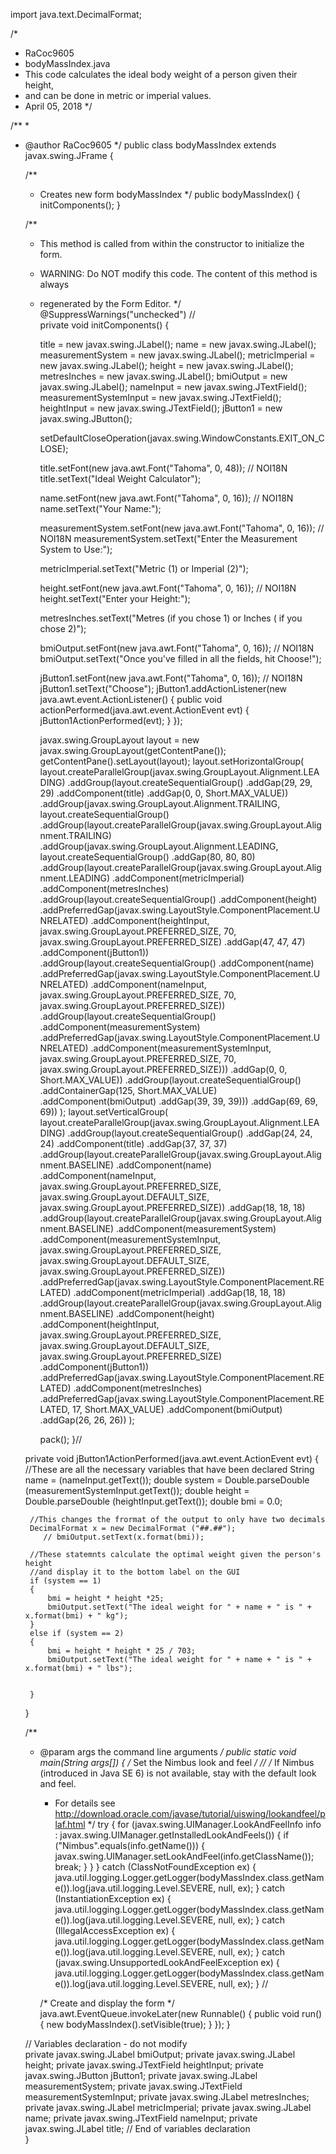 
import java.text.DecimalFormat;

/*
 * RaCoc9605
 * bodyMassIndex.java
 * This code calculates the ideal body weight of a person given their height, 
 * and can be done in metric or imperial values.
 * April 05, 2018
 */

/**
 *
 * @author RaCoc9605
 */
public class bodyMassIndex extends javax.swing.JFrame {

    /**
     * Creates new form bodyMassIndex
     */
    public bodyMassIndex() {
        initComponents();
    }

    /**
     * This method is called from within the constructor to initialize the form.
     * WARNING: Do NOT modify this code. The content of this method is always
     * regenerated by the Form Editor.
     */
    @SuppressWarnings("unchecked")
    // <editor-fold defaultstate="collapsed" desc="Generated Code">                          
    private void initComponents() {

        title = new javax.swing.JLabel();
        name = new javax.swing.JLabel();
        measurementSystem = new javax.swing.JLabel();
        metricImperial = new javax.swing.JLabel();
        height = new javax.swing.JLabel();
        metresInches = new javax.swing.JLabel();
        bmiOutput = new javax.swing.JLabel();
        nameInput = new javax.swing.JTextField();
        measurementSystemInput = new javax.swing.JTextField();
        heightInput = new javax.swing.JTextField();
        jButton1 = new javax.swing.JButton();

        setDefaultCloseOperation(javax.swing.WindowConstants.EXIT_ON_CLOSE);

        title.setFont(new java.awt.Font("Tahoma", 0, 48)); // NOI18N
        title.setText("Ideal Weight Calculator");

        name.setFont(new java.awt.Font("Tahoma", 0, 16)); // NOI18N
        name.setText("Your Name:");

        measurementSystem.setFont(new java.awt.Font("Tahoma", 0, 16)); // NOI18N
        measurementSystem.setText("Enter the Measurement System to Use:");

        metricImperial.setText("Metric (1) or Imperial (2)");

        height.setFont(new java.awt.Font("Tahoma", 0, 16)); // NOI18N
        height.setText("Enter your Height:");

        metresInches.setText("Metres (if you chose 1)  or Inches ( if you chose 2)");

        bmiOutput.setFont(new java.awt.Font("Tahoma", 0, 16)); // NOI18N
        bmiOutput.setText("Once you've filled in all the fields, hit Choose!");

        jButton1.setFont(new java.awt.Font("Tahoma", 0, 16)); // NOI18N
        jButton1.setText("Choose");
        jButton1.addActionListener(new java.awt.event.ActionListener() {
            public void actionPerformed(java.awt.event.ActionEvent evt) {
                jButton1ActionPerformed(evt);
            }
        });

        javax.swing.GroupLayout layout = new javax.swing.GroupLayout(getContentPane());
        getContentPane().setLayout(layout);
        layout.setHorizontalGroup(
            layout.createParallelGroup(javax.swing.GroupLayout.Alignment.LEADING)
            .addGroup(layout.createSequentialGroup()
                .addGap(29, 29, 29)
                .addComponent(title)
                .addGap(0, 0, Short.MAX_VALUE))
            .addGroup(javax.swing.GroupLayout.Alignment.TRAILING, layout.createSequentialGroup()
                .addGroup(layout.createParallelGroup(javax.swing.GroupLayout.Alignment.TRAILING)
                    .addGroup(javax.swing.GroupLayout.Alignment.LEADING, layout.createSequentialGroup()
                        .addGap(80, 80, 80)
                        .addGroup(layout.createParallelGroup(javax.swing.GroupLayout.Alignment.LEADING)
                            .addComponent(metricImperial)
                            .addComponent(metresInches)
                            .addGroup(layout.createSequentialGroup()
                                .addComponent(height)
                                .addPreferredGap(javax.swing.LayoutStyle.ComponentPlacement.UNRELATED)
                                .addComponent(heightInput, javax.swing.GroupLayout.PREFERRED_SIZE, 70, javax.swing.GroupLayout.PREFERRED_SIZE)
                                .addGap(47, 47, 47)
                                .addComponent(jButton1))
                            .addGroup(layout.createSequentialGroup()
                                .addComponent(name)
                                .addPreferredGap(javax.swing.LayoutStyle.ComponentPlacement.UNRELATED)
                                .addComponent(nameInput, javax.swing.GroupLayout.PREFERRED_SIZE, 70, javax.swing.GroupLayout.PREFERRED_SIZE))
                            .addGroup(layout.createSequentialGroup()
                                .addComponent(measurementSystem)
                                .addPreferredGap(javax.swing.LayoutStyle.ComponentPlacement.UNRELATED)
                                .addComponent(measurementSystemInput, javax.swing.GroupLayout.PREFERRED_SIZE, 70, javax.swing.GroupLayout.PREFERRED_SIZE)))
                        .addGap(0, 0, Short.MAX_VALUE))
                    .addGroup(layout.createSequentialGroup()
                        .addContainerGap(125, Short.MAX_VALUE)
                        .addComponent(bmiOutput)
                        .addGap(39, 39, 39)))
                .addGap(69, 69, 69))
        );
        layout.setVerticalGroup(
            layout.createParallelGroup(javax.swing.GroupLayout.Alignment.LEADING)
            .addGroup(layout.createSequentialGroup()
                .addGap(24, 24, 24)
                .addComponent(title)
                .addGap(37, 37, 37)
                .addGroup(layout.createParallelGroup(javax.swing.GroupLayout.Alignment.BASELINE)
                    .addComponent(name)
                    .addComponent(nameInput, javax.swing.GroupLayout.PREFERRED_SIZE, javax.swing.GroupLayout.DEFAULT_SIZE, javax.swing.GroupLayout.PREFERRED_SIZE))
                .addGap(18, 18, 18)
                .addGroup(layout.createParallelGroup(javax.swing.GroupLayout.Alignment.BASELINE)
                    .addComponent(measurementSystem)
                    .addComponent(measurementSystemInput, javax.swing.GroupLayout.PREFERRED_SIZE, javax.swing.GroupLayout.DEFAULT_SIZE, javax.swing.GroupLayout.PREFERRED_SIZE))
                .addPreferredGap(javax.swing.LayoutStyle.ComponentPlacement.RELATED)
                .addComponent(metricImperial)
                .addGap(18, 18, 18)
                .addGroup(layout.createParallelGroup(javax.swing.GroupLayout.Alignment.BASELINE)
                    .addComponent(height)
                    .addComponent(heightInput, javax.swing.GroupLayout.PREFERRED_SIZE, javax.swing.GroupLayout.DEFAULT_SIZE, javax.swing.GroupLayout.PREFERRED_SIZE)
                    .addComponent(jButton1))
                .addPreferredGap(javax.swing.LayoutStyle.ComponentPlacement.RELATED)
                .addComponent(metresInches)
                .addPreferredGap(javax.swing.LayoutStyle.ComponentPlacement.RELATED, 17, Short.MAX_VALUE)
                .addComponent(bmiOutput)
                .addGap(26, 26, 26))
        );

        pack();
    }// </editor-fold>                        

    private void jButton1ActionPerformed(java.awt.event.ActionEvent evt) {                                         
        //These are all the necessary variables that have been declared
        String name = (nameInput.getText());
        double system = Double.parseDouble (measurementSystemInput.getText());
        double height = Double.parseDouble (heightInput.getText());
        double bmi = 0.0;
        
        //This changes the frormat of the output to only have two decimals
        DecimalFormat x = new DecimalFormat ("##.##");
           // bmiOutput.setText(x.format(bmi));
     
        //These statemnts calculate the optimal weight given the person's height
        //and display it to the bottom label on the GUI
        if (system == 1)
        {
            bmi = height * height *25;
            bmiOutput.setText("The ideal weight for " + name + " is " + x.format(bmi) + " kg");
        }
        else if (system == 2)
        {
            bmi = height * height * 25 / 703;
            bmiOutput.setText("The ideal weight for " + name + " is " + x.format(bmi) + " lbs");
                            
                            
        }
        
    }                                        

    /**
     * @param args the command line arguments
     */
    public static void main(String args[]) {
        /* Set the Nimbus look and feel */
        //<editor-fold defaultstate="collapsed" desc=" Look and feel setting code (optional) ">
        /* If Nimbus (introduced in Java SE 6) is not available, stay with the default look and feel.
         * For details see http://download.oracle.com/javase/tutorial/uiswing/lookandfeel/plaf.html 
         */
        try {
            for (javax.swing.UIManager.LookAndFeelInfo info : javax.swing.UIManager.getInstalledLookAndFeels()) {
                if ("Nimbus".equals(info.getName())) {
                    javax.swing.UIManager.setLookAndFeel(info.getClassName());
                    break;
                }
            }
        } catch (ClassNotFoundException ex) {
            java.util.logging.Logger.getLogger(bodyMassIndex.class.getName()).log(java.util.logging.Level.SEVERE, null, ex);
        } catch (InstantiationException ex) {
            java.util.logging.Logger.getLogger(bodyMassIndex.class.getName()).log(java.util.logging.Level.SEVERE, null, ex);
        } catch (IllegalAccessException ex) {
            java.util.logging.Logger.getLogger(bodyMassIndex.class.getName()).log(java.util.logging.Level.SEVERE, null, ex);
        } catch (javax.swing.UnsupportedLookAndFeelException ex) {
            java.util.logging.Logger.getLogger(bodyMassIndex.class.getName()).log(java.util.logging.Level.SEVERE, null, ex);
        }
        //</editor-fold>

        /* Create and display the form */
        java.awt.EventQueue.invokeLater(new Runnable() {
            public void run() {
                new bodyMassIndex().setVisible(true);
            }
        });
    }

    // Variables declaration - do not modify                     
    private javax.swing.JLabel bmiOutput;
    private javax.swing.JLabel height;
    private javax.swing.JTextField heightInput;
    private javax.swing.JButton jButton1;
    private javax.swing.JLabel measurementSystem;
    private javax.swing.JTextField measurementSystemInput;
    private javax.swing.JLabel metresInches;
    private javax.swing.JLabel metricImperial;
    private javax.swing.JLabel name;
    private javax.swing.JTextField nameInput;
    private javax.swing.JLabel title;
    // End of variables declaration                   
}
